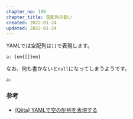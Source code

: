 ```yaml
---
chapter_no: 100
chapter_title: 空配列の扱い
created: 2022-01-24
updated: 2022-01-24
---
```

YAMLでは空配列は`[]`で表現します。
```
a: {em{[]}em}
```
なお、何も書かないと`null`になってしまうようです。
```
a:
```

### 参考
- [(Qiita) YAMLで空の配列を表現する](https://qiita.com/wataru-morioka/items/3b619bca5cf912f6c339)

